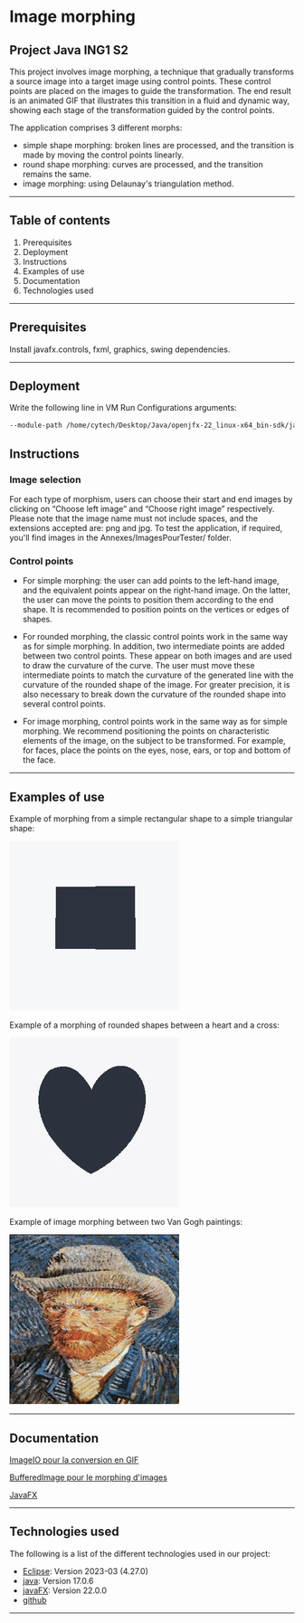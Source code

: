 
# Image morphing

## Project Java ING1 S2 

This project involves image morphing, a technique that gradually transforms a source image into a target image using control points. 
These control points are placed on the images to guide the transformation. 
The end result is an animated GIF that illustrates this transition in a fluid and dynamic way, showing each stage of the transformation guided by the control points.

The application comprises 3 different morphs:
* simple shape morphing: broken lines are processed, and the transition is made by moving the control points linearly.
* round shape morphing: curves are processed, and the transition remains the same. 
* image morphing: using Delaunay's triangulation method.

***

## Table of contents

1. Prerequisites
2. Deployment
3. Instructions
4. Examples of use
5. Documentation
6. Technologies used
   
***

## Prerequisites

Install javafx.controls, fxml, graphics, swing dependencies. 
***

## Deployment

Write the following line in VM Run Configurations arguments:

```bash
--module-path /home/cytech/Desktop/Java/openjfx-22_linux-x64_bin-sdk/javafx-sdk-22/lib --add-modules javafx.controls,javafx.fxml,javafx.graphics,javafx.swing
```

## Instructions

### Image selection 
For each type of morphism, users can choose their start and end images by clicking on “Choose left image” and “Choose right image” respectively. 
Please note that the image name must not include spaces, and the extensions accepted are: png and jpg. 
To test the application, if required, you'll find images in the Annexes/ImagesPourTester/ folder.

### Control points 
- For simple morphing: the user can add points to the left-hand image, and the equivalent points appear on the right-hand image. On the latter, the user can move the points to position them according to the end shape. It is recommended to position points on the vertices or edges of shapes. 

- For rounded morphing, the classic control points work in the same way as for simple morphing. In addition, two intermediate points are added between two control points. These appear on both images and are used to draw the curvature of the curve. The user must move these intermediate points to match the curvature of the generated line with the curvature of the rounded shape of the image. For greater precision, it is also necessary to break down the curvature of the rounded shape into several control points.
  
- For image morphing, control points work in the same way as for simple morphing. We recommend positioning the points on characteristic elements of the image, on the subject to be transformed. For example, for faces, place the points on the eyes, nose, ears, or top and bottom of the face.

***

## Examples of use

Example of morphing from a simple rectangular shape to a simple triangular shape:

![](https://github.com/BaptistePlautA/ProjetGL3/blob/Lukas/simple.gif)

Example of a morphing of rounded shapes between a heart and a cross:

![](https://github.com/BaptistePlautA/ProjetGL3/blob/Lukas/arrondi.gif)

Example of image morphing between two Van Gogh paintings:

![](https://github.com/BaptistePlautA/ProjetGL3/blob/Lukas/van_gogh.gif)
***

## Documentation

[ImageIO pour la conversion en GIF](https://docs.oracle.com/en/java/javase/17/docs/api/java.desktop/javax/imageio/ImageIO.html)

[BufferedImage pour le morphing d'images](https://docs.oracle.com/javase/8/docs/api/java/awt/image/BufferedImage.html)

[JavaFX](https://docs.oracle.com/javase/8/javafx/api/toc.html)

***
## Technologies used

The following is a list of the different technologies used in our project:
* [Eclipse](https://eclipseide.org/): Version 2023-03 (4.27.0)
* [java](https://www.java.com/fr/): Version 17.0.6
* [javaFX](https://openjfx.io/): Version 22.0.0
* [github](https://github.com/)
***

